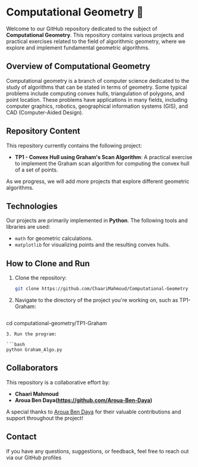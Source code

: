# Computational Geometry 📐

Welcome to our GitHub repository dedicated to the subject of **Computational Geometry**. This repository contains various projects and practical exercises related to the field of algorithmic geometry, where we explore and implement fundamental geometric algorithms.

## Overview of Computational Geometry
Computational geometry is a branch of computer science dedicated to the study of algorithms that can be stated in terms of geometry. Some typical problems include computing convex hulls, triangulation of polygons, and point location. These problems have applications in many fields, including computer graphics, robotics, geographical information systems (GIS), and CAD (Computer-Aided Design).

## Repository Content
This repository currently contains the following project:

- **TP1 - Convex Hull using Graham's Scan Algorithm**: A practical exercise to implement the Graham scan algorithm for computing the convex hull of a set of points.

As we progress, we will add more projects that explore different geometric algorithms.

## Technologies
Our projects are primarily implemented in **Python**. The following tools and libraries are used:
- `math` for geometric calculations.
- `matplotlib` for visualizing points and the resulting convex hulls.

## How to Clone and Run
1. Clone the repository:
   ```bash
   git clone https://github.com/ChaariMahmoud/Computational-Geometry
   ```
   
 2. Navigate to the directory of the project you're working on, such as TP1-Graham:
    ```bash
   cd computational-geometry/TP1-Graham
   ```
 3. Run the program:
 
   ```bash
   python Graham_Algo.py
   ```
   
## Collaborators

This repository is a collaborative effort by:

- **Chaari Mahmoud**
- **Aroua Ben Daya(https://github.com/Aroua-Ben-Daya)**

A special thanks to [Aroua Ben Daya](https://github.com/Aroua-Ben-Daya) for their valuable contributions and support throughout the project!

## Contact

If you have any questions, suggestions, or feedback, feel free to reach out via our GitHub profiles


